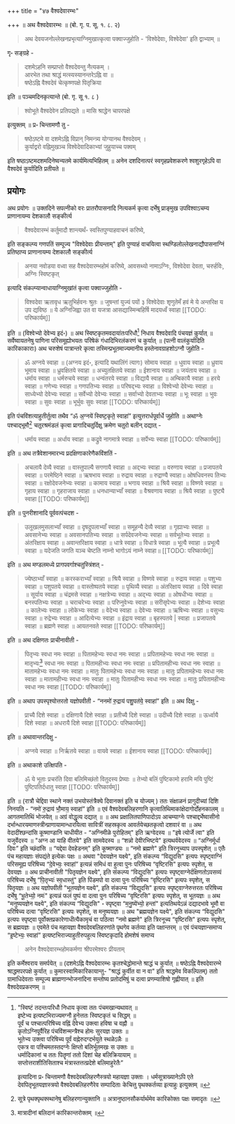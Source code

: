 +++
title = "४७ वैश्वदेवारम्भः"

+++
॥ अथ वैश्वदेवारम्भः ॥ (बो. गृ. प. सू. १. ८. २) 

> अथ देवयजनोल्लेखनप्रभृत्याग्निमुखात्कृत्वा पक्वाज्जुहोति - 'विश्वेदेवाः, विश्वेदेवा' इति द्वाभ्याम् ॥ 

गृ॰ सङ्ग्रहे -

> दशमेऽहनि सम्प्राप्तो वैश्वदेवन्तु नैत्यकम् ।  
आरभेत तथा श्राद्धं मत्स्यस्यानन्तरेऽह्नि वा ॥  
षष्ठेऽह्नि वैश्वदेवं चेत्कृष्णपक्षे पितृक्रिया

इति ॥ पञ्चमदिनकृत्यान्ते (बो. गृ. सू १. ८ ) 

> श्वोभूते वैश्वदेवेन प्रतिपद्यते ॥ मासि श्राद्धेन चापरपक्षे

इत्युक्तम् ॥ प्र॰ चिन्तामणौ तु - 

> षष्ठेऽष्टमे वा दशमेऽह्नि विप्रान् निमन्त्र्य योग्यानथ वैश्वदेवम् ।  
कुर्याद्वरो वह्निमुखञ्च विश्वेदेवादिकाभ्यां जुहुयाच्च पक्वम्

इति षष्ठाऽष्टमदशमदिनेष्वन्यतमे कार्यमित्यभिहितम् ॥ अनेन दशदिनात्परं 
स्वगृहप्रवेशकरणे श्वशुरगृहेऽपि वा वैश्वदेवं कुर्यादिति प्रतीयते ॥

## प्रयोगः

अथ प्रयोगः ॥ उक्तदिने सपत्नीको वरः प्रातरौपासनादि नित्यकर्म कृत्वा दर्भेषु प्राङ्मुख उपविश्वाऽचम्य प्राणानायम्य देशकालौ सङ्कीर्त्य 

> वैश्वदेवारम्भं कर्तुमादौ शान्त्यर्थं॰ स्वस्तिपुण्याहवाचनं करिष्ये, 

इति सङ्कल्प्य गणपतिं सम्पूज्य "विश्वेदेवाः प्रीयन्ताम्" इति पुण्याहं वाचयित्वा स्थण्डिलोल्लेखनाद्यौपासनाग्निं प्रतिष्ठाप्य प्राणानायम्य देशकालौ सङ्कीर्त्य 

> अनया नवोडया वध्वा सह वैश्वदेवारम्भहोमं करिष्ये, आवसथ्यो नामाऽग्निः, विश्वेदेवा देवता, चरुर्हविः, अग्निः स्विष्टकृत्

इत्यादि संकल्प्यान्वाधायाग्निमुखांतं कृत्वा पक्वाज्जुहोति -

> विश्वदेवा ऋतावृध ऋतुभिर्हवनः श्रुतः ॥ जुषन्तां युज्यं पयों ३ विश्वेदेवाः शृणुतेमँ हवं मे ये अन्तरिक्ष य उप द्यविष्ठ ॥ ये अग्निजिह्वा उत वा यजत्रा आसद्यास्मिन्बहिर्षि मादयध्वँ स्वाहा
[[TODO: परिष्कार्यम्]]

इति ॥ (विश्वेभ्यो देवेभ्य इदं॰) ॥ अथ स्विष्टकृतमवदायांतःपरिधौ[^१] निधाय वैश्वदेवादि पंचयज्ञं कुर्यात् ॥ सर्वेष्वायतनेषु पाणिना परिसमूह्योभयतः परिषेकं गंधादिभिरलंकरणं च कुर्यात् ॥ (पत्नी वालंकुर्यादिति कारिकाकाराः) अथ चरुशेषं पात्रान्तरे कृत्वा तस्मिन्प्रभूतमाज्यमानीय हस्तेनावग्राहशोऽग्नौ जुहोति - 

[^१]: 

    "स्विष्टं तदन्तःपरिधौ निधाय कृत्वा ततः पंचमखान्यथावत् ॥  
    इष्टेभ्य इत्यष्टभिराज्यमग्नौ हुनेत्ततः स्विष्टकृतं च सिद्धम् ॥  
    पूर्वं च पश्चात्परिषिच्य वह्निं देवेभ्य उक्त्वा हविषा च वह्नौ ॥  
    कृतोऽग्निपूर्वैरिह पंचविंशन्मन्त्रैश्च होमः सुरयज्ञ उक्तः ॥  
    भूतेभ्य उक्त्वा परिषिच्य पूर्वं वह्नेरुदग्दर्भयुते स्थळेऽन्नैः ॥  
    एकत्र वा पश्चिमतस्तदग्नेः क्षिप्तो बलिर्भूतमखः स उक्तः ॥  
    धर्मादिकानां च ततः पितॄणां ततो दिशां चेह बलिक्रियायाम् ॥  
    सप्तोत्तराशीतिसिताश्च मंत्रास्तत्तत्प्रदेशे बलिमाहुरेतैः” 
    
    इत्यादिना प्र॰ चिन्तामणौ वैश्वदेवबलिहरणैस्त्रयो महायज्ञा उक्ताः । धर्मसूत्राख्यानेऽपि एते देवपितृभूतयज्ञास्त्रयो वैश्वदेवबलिहरणैरेव सम्पादिताः केचित्तु पृथक्कर्तव्या इत्याहुः इत्युक्तम् ॥

> ॐ अग्नये स्वाहा ॥ (अग्नय इदं॰, इत्यादि यथालिंगं त्यागः) सोमाय स्वाहा ॥ धुवाय स्वाहा ॥ ध्रुवाय भूमाय स्वाहा ॥ ध्रुवक्षितये स्वाहा ॥ अच्युतक्षितये स्वाहा ॥ ईशानाय स्वाहा ॥ जयंताय स्वाहा ॥ धर्माय स्वाहा ॥ धर्मरुचये स्वाहा ॥ धन्वंतरये स्वाहा ॥ विद्यायै स्वाहा ॥ अम्बिकायै स्वाहा ॥ हरये स्वाहा ॥ गणेभ्यः स्वाहा ॥ गणपतिभ्यः स्वाहा ॥ परिषद्भ्यः स्वाहा ॥ विश्वेभ्यो देवेभ्यः स्वाहा ॥ साध्येभ्यो देवेभ्यः स्वाहा ॥ सर्वेभ्यो देवेभ्यः स्वाहा ॥ सर्वाभ्यो देवताभ्यः स्वाहा ॥ भूः स्वाहा ॥ भुवः स्वाहा ॥ सुवः स्वाहा ॥ भूर्भुवः सुवः स्वाहा
[[TODO: परिष्कार्यम्]]

इति पंचविंशत्याहुतीर्तुत्वा तथैव “ॐ अ॒ग्नये॑ स्विष्ट॒कृते॒ स्वाहा॑” इत्युत्तरार्धपूर्वार्धे जुहोति ॥ अथाग्नेः पश्चाद्भूमौ[^१_१] चतुरश्रमंडलं कृत्वा प्रागादिचतुर्दिक्षु क्रमेण चतुरो बलीन् दद्यात् -

[^१_१]:

    सूत्रे पृथक्पृथक्स्थानेषु बलिहरणान्युक्तानि ॥ अत्रानुष्ठानसौकर्यार्थमेव कारिकोक्तः पक्षः समादृतः ॥

> धर्माय स्वाहा ॥ अर्धाय स्वाहा ॥ कद्रुवे नागमात्रे स्वाहा ॥ सर्पेभ्यः स्वाहा
[[TODO: परिष्कार्यम्]]

इति ॥ अथ तत्रैवेशानमारभ्य प्रदक्षिणाकारेणैकविंशतिं - 

> अचलायै देव्यै स्वाहा ॥ वास्तुपाल्यै सगणायै स्वाहा ॥ अद्भ्यः स्वाहा ॥ वरुणाय स्वाहा ॥ प्रजापतये स्वाहा ॥ परमेष्ठिने स्वाहा ॥ ऋषभाय स्वाहा ॥ रुद्राय स्वाहा ॥ रुद्राण्यै स्वाहा॥ ओषधिवनस्प तिभ्यः स्वाहा ॥ रक्षोदेवजनेभ्यः स्वाहा ॥ कामाय स्वाहा ॥ भगाय स्वाहा ॥ श्रियै स्वाहा ॥ विष्णवे स्वाहा ॥ गृहाय स्वाहा ॥ गृहराजाय स्वाहा ॥ धनधान्याभ्याँ स्वाहा ॥ वैश्रवणाय स्वाहा ॥ श्रियै स्वाहा ॥ पुष्ट्यै स्वाहा 
[[TODO: परिष्कार्यम्]]

इति ॥ पुनरीशानादि पूर्ववत्पंचदश -

> उलूखलमुसलाभ्याँ स्वाहा ॥ दृषदुपलाभ्याँ स्वाहा ॥ समूहन्यै देव्यै स्वाहा ॥ गृह्याभ्यः स्वाहा ॥ अवसानेभ्यः स्वाहा ॥ अवसानपतिभ्यः स्वाहा ॥ सर्पदेवजनेभ्यः स्वाहा ॥ सर्वभूतेभ्यः स्वाहा ॥ अंतरिक्षाय स्वाहा ॥ अवान्तरिक्षाय स्वाहा ॥ धात्रे स्वाहा ॥ विधात्रे स्वाहा ॥ भूत्यै स्वाहा ॥ प्रभूत्यै स्वाहा ॥ यदेजति जगति यञ्च चेष्टति नाम्नो भागोऽयं नाम्ने स्वाहा॥ 
[[TODO: परिष्कार्यम्]]

इति ॥ अथ मण्डलमध्ये प्रागपवर्गाश्चतुस्त्रिंशत् -

> ज्येष्ठाभ्याँ स्वाहा ॥ करस्कराभ्याँ स्वाहा ॥ श्रियै स्वाहा ॥ विष्णवे स्वाहा ॥ रुद्राय स्वाहा ॥ पशुभ्यः स्वाहा ॥ पशुपतये स्वाहा ॥ वास्तोष्पतये स्वाहा ॥ पृथिव्यै स्वाहा ॥ अंतरिक्षाय स्वाहा ॥ दिवे स्वाहा ॥ सूर्याय स्वाहा ॥ चंद्रमसे स्वाहा ॥ नक्षत्रेभ्यः स्वाहा ॥ अद्भ्यः स्वाहा ॥ ओषधीभ्यः स्वाहा ॥ बनस्पतिभ्यः स्वाहा ॥ चराचरेभ्यः स्वाहा ॥ परिप्नुवेभ्यः स्वाहा ॥ सरीसृपेभ्यः स्वाहा ॥ देशेभ्यः स्वाहा ॥ कालेभ्यः स्वाहा ॥ लोकेभ्यः स्वाहा ॥ वेदेभ्य स्वाहा ॥ देवेभ्यः स्वाहा ॥ ऋषिभ्यः स्वाहा ॥ वसुभ्यः स्वाहा ॥ रुद्रेभ्यः स्वाहा ॥ आदित्येभ्यः स्वाहा ॥ इंद्राय स्वाहा ॥ बृहस्पतये | स्वाहा ॥ प्रजापतये स्वाहा ॥ ब्रह्मणे स्वाहा ॥ आयतनवते स्वाहा
[[TODO: परिष्कार्यम्]]

इति ॥ अथ दक्षिणतः प्राचीनावीती -

> पितृभ्यः स्वधा नमः स्वाहा ॥ पितामहेभ्यः स्वधा नमः स्वाहा ॥ प्रपितामहेभ्यः स्वधा नमः स्वाहा ॥ मातृभ्यः[^१_२] स्वधा नमः स्वाहा ॥ पितामहीभ्यः स्वधा नमः स्वाहा ॥ प्रपितामहीभ्यः स्वधा नमः स्वाहा ॥ मातामहेभ्यः स्वधा नमः स्वाहा ॥ मातुः पितामहेभ्यः स्वधा नमः स्वाहा ॥ मातुः प्रपितामहेभ्यः स्वधा नमः स्वाहा ॥ मातामहीभ्यः स्वधा नमः स्वाहा ॥ मातुः पितामहीभ्यः स्वधा नमः स्वाहा ॥ मातुः प्रपितामहीभ्यः स्वधा नमः स्वाहा
[[TODO: परिष्कार्यम्]]

[^१_२]: मात्रादीनां बलिदानं कारिकान्तरोक्तम् ॥

इति ॥ अथाप उपस्पृश्योत्तरतो यज्ञोपवीती - “ननमो॑ रु॒द्राय॑ पशु॒पत॑ये॒ स्वाहा॑” इति ॥ अथ दिक्षु - 

> प्राच्यै दिशे स्वाहा ॥ दक्षिणायै दिशे स्वाहा ॥ प्रतीच्यै दिशे स्वाहा ॥ उदीच्यै दिशे स्वाहा ॥ ऊर्ध्वायै दिशे स्वाहा ॥ अधरायै दिशे स्वाहा
[[TODO: परिष्कार्यम्]]

इति ॥ अथावान्तरदिक्षु - 

> अग्नये स्वाहा ॥ निर्ऋतये स्वाहा ॥ वायवे स्वाहा ॥ ईशानाय स्वाहा
[[TODO: परिष्कार्यम्]]

इति ॥ अथाकाशे उत्क्षिपति -

> ॐ ये भूताः प्रचरंति दिवा बलिमिच्छंतो वितुदस्य प्रेष्याः ॥ तेभ्यो बलिं पुष्टिकामो हरामि मयि पुष्टिं पुष्टिपतिर्दधातु स्वाहा
[[TODO: परिष्कार्यम्]]

इति ॥ (रात्रौ चेद्दिवा स्थाने नक्तं उभयोस्तंत्रैक्ये दिवानक्तं इति च योज्यम् ) ततः संक्षाळनं प्रागुदीच्यां दिशि निनयति - “नमो॑ रु॒द्राय॑ भौ॒माय॒ स्वाहा॑” इति ॥ एवं वैश्वदेवबलिहरणानि कृत्वातिथिमाकांक्षेदागोर्दोहनकालम् ॥ आगतमातिथिं भोजयेत् ॥ अग्रं वोद्धृत्य दद्यात् ॥ ॥ अथ प्रक्षालितपाणिपादोऽप आचम्याग्नेः पश्चाद्दर्भेष्वासीनो दर्भान्धारयमाणस्त्रीन्प्राणायामान्धारयित्वा सावित्रीं सहस्रकृत्व आवर्तयेच्छतकृत्वो दशवारं वा ॥ अथ वेदादींश्छन्दांसि कूष्माण्डानि चाधीयीत - “अग्निमीळे पुरोहितम्" इति ऋग्वेदस्य ॥ "इषे त्योर्जे त्वा" इति यजुर्वेदस्य ॥ "अग्न आ याहि वीतये" इति सामवेदस्य ॥ “शन्नो देवीरभिष्टये" इत्यथर्ववेदस्य ॥ “अग्निर्मूर्धा दिवः” इति च्छंदांसि ॥ “यद्देवा देवहेडनम्" इति कूष्माण्ड्यः ॥ “नमो ब्रह्मणे" इति त्रिरनूच्याप उपस्पृशेत् ॥ एतैः पंच महायज्ञाः संपद्यंते इत्येकः पक्षः ॥ अथवा "देवयज्ञेन यक्ष्ये", इति संकल्प्य “विद्युदसि" इत्यपः स्पृष्ट्वाग्निं परिसमूह्य परिषिच्य “दे॒वेभ्यः॒ स्वाहा॑” इत्यन्नं समिधं वा हुत्वा पुनः परिषिच्य “वृष्टिरसि" इत्यपः स्पृशेत्, स देवयज्ञः ॥ अथ प्राचीनावीती "पितृयज्ञेन यक्ष्ये", इति संकल्प्य “विद्युदसि" इत्यपः स्पृष्ट्वाग्नेर्दक्षिणतोऽपसव्यं परिषिच्य दर्भेषु “पि॒तृभ्यः॑ स्व॒धास्तु॑" इति पिंडमपो वा दत्वा पुनः परिषिच्य “वृष्टिरसि" इत्यपः स्पृशेत्, स पितृयज्ञः ॥ अथ यज्ञोपवीती "भूतयज्ञेन यक्ष्ये", इति संकल्प्य “विद्युदसि" इत्यपः स्पृष्ट्वाग्नेरुत्तरतः परिषिच्य दर्भेषु “भू॒तेभ्यो॒ नमः॑" इत्यन्नं फलं पुष्पं वा दत्वा पुनः परिषिच्य “वृष्टिरसि" इत्यपः स्पृशेत्, स भूतयज्ञः ॥ अथ "मनुष्ययज्ञेन यक्ष्ये", इति संकल्प्य “विद्युदसि" ॰ स्पृष्ट्वा “म॒नु॒ष्ये॑भ्यो॒ हन्ता॑" इत्यतिथयेऽन्नं दद्यादभावे भूमौ वा परिषिच्य दत्वा “वृष्टिरसि" इत्यपः स्पृशेत्, स मनुष्ययज्ञः ॥ अथ "ब्रह्मयज्ञेन यक्ष्ये", इति संकल्प्य “विद्युदसि" इत्यपः स्पृष्ट्वा पूर्वोक्तप्रकारेणाधीत्यैकामृचं वा पठित्वा “नमो ब्रह्मणे" इति त्रिरनूच्य “वृष्टिरसि" इत्यपः स्पृशेत्, स ब्रह्मयज्ञः ॥ एवमेते पंच महायज्ञा वैश्वदेवबलिहरणांते पृथगेव कर्तव्या इति पक्षान्तरम् ॥ एवं पंचयज्ञान्समाप्य “इ॒ष्टेभ्यः॒ स्वाहा॑” इत्यष्टभिराज्याहुतीरुपहुत्य स्विष्टकृदादि होमशेषं समाप्य 

> अनेन वैश्वदेवारम्भहोमकर्मणा श्रीपरमेश्वरः प्रीयताम्

इति कर्मेश्वराय समर्पयेत् ॥ (दशमेऽह्नि वैश्वदेवारम्भः कृतश्चेद्धोमान्ते श्राद्धं च कुर्यात् ॥ षष्ठेऽह्नि वैश्वदेवारम्भे श्राद्धमपरपक्षे कुर्यात् ॥ कुमारस्वामिकारिकायान्तु- "श्राद्धं कुर्वीत वा न वा" इति श्राद्धमेव विकल्पितम्) ततो ग्रामाधिदेवताः सम्पूज्य ब्राह्मणान्भोजनादिना सन्तोष्य प्रतोदमिषुं च दत्वा प्रणम्याशिषो गृह्णीयात् ॥ इति वैश्वदेवप्रकरणम् ॥
